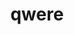 ---
title: qwere
parent: Words
last_modified_date: 2021-11-18

transcriptions:
  - ˈkwɛəɹ
translations:
  - "where"
etymology:
  From English `where`
---